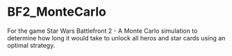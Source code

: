 # BF2_MonteCarlo
For the game Star Wars Battlefront 2 - A Monte Carlo simulation to determine how long it would take to unlock all heros and star cards using an optimal strategy. 
